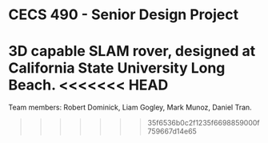 # CECS 490 - Senior Design Project
3D capable SLAM rover, designed at California State University Long Beach.
<<<<<<< HEAD
=======
Team members: Robert Dominick, Liam Gogley, Mark Munoz, Daniel Tran.


>>>>>>> 35f6536b0c2f1235f6698859000f759667d14e65
